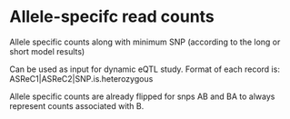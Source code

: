 # Allele-specifc read counts

Allele specific counts along with minimum SNP (according to the long or short model results)

Can be used as input for dynamic eQTL study. Format of each record is: ASReC1|ASReC2|SNP.is.heterozygous

Allele specific counts are already flipped for snps AB and BA to always represent counts associated with B.